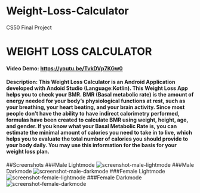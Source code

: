 # Weight-Loss-Calculator
CS50 Final Project
# WEIGHT LOSS CALCULATOR
#### Video Demo:  https://youtu.be/TvkDVp7KGw0
#### Description: This Weight Loss Calculator is an Android Application developed with Andoid Studio (Language:Kotlin). This Weight Loss App helps you to check your BMR. BMR (Basal metabolic rate) is the amount of energy needed for your body’s physiological functions at rest, such as your breathing, your heart beating, and your brain activity. Since most people don’t have the ability to have indirect calorimetry performed, formulas have been created to calculate BMR using weight, height, age, and gender. If you know what your Basal Metabolic Rate is, you can estimate the minimal amount of calories you need to take in to live, which helps you to evaluate the total number of calories you should provide to your body daily. You may use this information for the basis for your weight loss plan.

##Screenshots
###Male Lightmode
![screenshot-male-lightmode](https://user-images.githubusercontent.com/106795917/209418909-52640725-6b10-4206-a274-a3b826d7e556.png)
###Male Darkmode
![screenshot-male-darkmode](https://user-images.githubusercontent.com/106795917/209418919-f0812449-18df-461d-8fc8-161cfd428ec1.png)
###Female Lightmode
![screenshot-female-lightmode](https://user-images.githubusercontent.com/106795917/209418928-87f0490c-84a0-428f-8423-e8279271d438.png)
###Female Darkmode
![screenshot-female-darkmode](https://user-images.githubusercontent.com/106795917/209418936-ee153040-5f26-42e5-9f3b-df9aca4f51c3.png)
